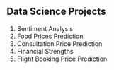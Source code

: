 ## Data Science Projects
1. Sentiment Analysis
2. Food Prices Prediction
3. Consultation Price Prediction
4. Financial Strengths 
5. Flight Booking Price Prediction

